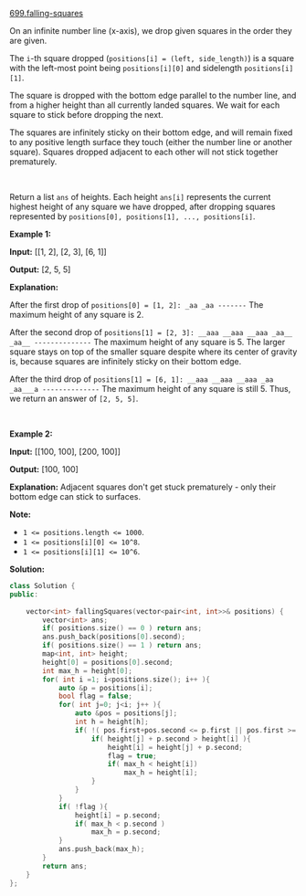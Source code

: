 [699.falling-squares](https://leetcode.com/problems/falling-squares/)  

On an infinite number line (x-axis), we drop given squares in the order they are given.

The `i`\-th square dropped (`positions[i] = (left, side_length)`) is a square with the left-most point being `positions[i][0]` and sidelength `positions[i][1]`.

The square is dropped with the bottom edge parallel to the number line, and from a higher height than all currently landed squares. We wait for each square to stick before dropping the next.

The squares are infinitely sticky on their bottom edge, and will remain fixed to any positive length surface they touch (either the number line or another square). Squares dropped adjacent to each other will not stick together prematurely.

 

Return a list `ans` of heights. Each height `ans[i]` represents the current highest height of any square we have dropped, after dropping squares represented by `positions[0], positions[1], ..., positions[i]`.

**Example 1:**

  
**Input:** \[\[1, 2\], \[2, 3\], \[6, 1\]\]
  
**Output:** \[2, 5, 5\]
  
**Explanation:**
  

After the first drop of `positions[0] = [1, 2]: _aa _aa -------` The maximum height of any square is 2.

After the second drop of `positions[1] = [2, 3]: __aaa __aaa __aaa _aa__ _aa__ --------------` The maximum height of any square is 5. The larger square stays on top of the smaller square despite where its center of gravity is, because squares are infinitely sticky on their bottom edge.

After the third drop of `positions[1] = [6, 1]: __aaa __aaa __aaa _aa _aa___a --------------` The maximum height of any square is still 5. Thus, we return an answer of `[2, 5, 5]`.

 

**Example 2:**

  
**Input:** \[\[100, 100\], \[200, 100\]\]
  
**Output:** \[100, 100\]
  
**Explanation:** Adjacent squares don't get stuck prematurely - only their bottom edge can stick to surfaces.
  

**Note:**

*   `1 <= positions.length <= 1000`.
*   `1 <= positions[i][0] <= 10^8`.
*   `1 <= positions[i][1] <= 10^6`.  



**Solution:**  

```cpp
class Solution {
public:
    
    vector<int> fallingSquares(vector<pair<int, int>>& positions) {
        vector<int> ans;
        if( positions.size() == 0 ) return ans;
        ans.push_back(positions[0].second);
        if( positions.size() == 1 ) return ans;
        map<int, int> height;
        height[0] = positions[0].second;
        int max_h = height[0];
        for( int i =1; i<positions.size(); i++ ){
            auto &p = positions[i];
            bool flag = false;
            for( int j=0; j<i; j++ ){
                auto &pos = positions[j];
                int h = height[h];
                if( !( pos.first+pos.second <= p.first || pos.first >= p.first+p.second)){
                    if( height[j] + p.second > height[i] ){
                        height[i] = height[j] + p.second;
                        flag = true;
                        if( max_h < height[i])
                            max_h = height[i];
                    }
                }
            }
            if( !flag ){
                height[i] = p.second;
                if( max_h < p.second )
                    max_h = p.second;
            }
            ans.push_back(max_h);
        }
        return ans;
    }
};
```
      